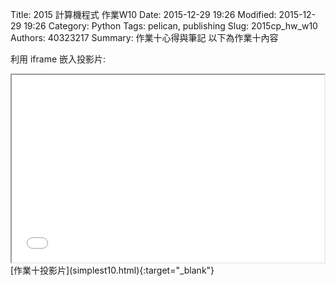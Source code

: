 Title: 2015 計算機程式 作業W10
Date: 2015-12-29 19:26
Modified: 2015-12-29 19:26
Category: Python
Tags: pelican, publishing
Slug: 2015cp_hw_w10
Authors: 40323217
Summary: 作業十心得與筆記
以下為作業十內容


利用 iframe 嵌入投影片:

<iframe src="simplest10.html" width="500" height="300"></iframe>
<br / >
[作業十投影片](simplest10.html){:target="_blank"}

